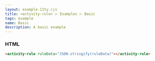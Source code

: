 ```yaml
---
layout: example.11ty.cjs
title: <activity-rule> ⌲ Examples ⌲ Basic
tags: example
name: Basic
description: A basic example
---
```


<activity-rule></activity-rule>
<script>
  const ruleData = {
    ruleMode: 1, // 商品/类目类型： 1 代表类目品牌，2 代表 商品列表
    venderIds: '123', // 活动商家
    brandName: '美的', // 品牌
    categoryName: ['家用电器-大家电-洗衣机'], // 品类
    skuId: '123,456', // 商品
    rebateRuleList: [ // 返利规则
      {
      "purchaseMin": "90,000", // 采购金额最小值
      "purchaseMax": "9,000,000", // 采购金额最大值
      "rebateType": 1, // 返利配额类型： 1 代表百分比，2 代表 固定数额
      "rebateQuota": "20" // 返利值
      },
      {
      "purchaseMin": "9,000,000",
      "purchaseMax": "90,000,000",
      "rebateType": 1,
      "rebateQuota": "22"
      },
      {
      "purchaseMin": "90,000,000",
      "purchaseMax": null,
      "rebateType": 2,
      "rebateQuota": "23"
      }
    ]
  }
  document.querySelector('activity-rule') && document.querySelector('activity-rule').setAttribute('ruleData', JSON.stringify(ruleData))
</script>


<h3>HTML</h3>

```html
<activity-rule ruleData="JSON.stringify(ruleData)"></activity-rule>
```
